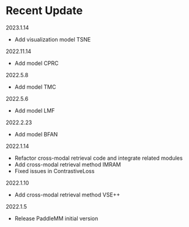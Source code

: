 # Recent Update

2023.1.14
- Add visualization model TSNE

2022.11.14
- Add model CPRC

2022.5.8
- Add model TMC

2022.5.6
- Add model LMF

2022.2.23
- Add model BFAN

2022.1.14
- Refactor cross-modal retrieval code and integrate related modules
- Add cross-modal retrieval method IMRAM
- Fixed issues in ContrastiveLoss

2022.1.10 
- Add cross-modal retrieval method VSE++

2022.1.5 
- Release PaddleMM initial version
